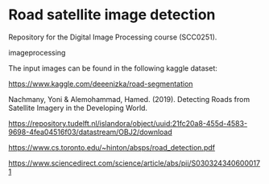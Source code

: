 # Road satellite image detection

Repository for the Digital Image Processing course (SCC0251).


imageprocessing



The input images can be found in the following kaggle dataset:

https://www.kaggle.com/deeenizka/road-segmentation



Nachmany, Yoni & Alemohammad, Hamed. (2019). Detecting Roads from Satellite Imagery in the Developing World. 

https://repository.tudelft.nl/islandora/object/uuid:21fc20a8-455d-4583-9698-4fea04516f03/datastream/OBJ2/download


https://www.cs.toronto.edu/~hinton/absps/road_detection.pdf


https://www.sciencedirect.com/science/article/abs/pii/S0303243406000171
